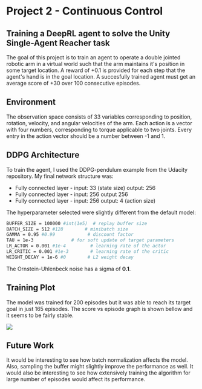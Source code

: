 # Project 2 - Continuous Control
## Training a DeepRL agent to solve the Unity Single-Agent Reacher task


The goal of this project is to train an agent to operate a double jointed robotic arm in a virtual world such that the arm maintains it's position in some target location. A reward of +0.1 is provided for each step that the agent's hand is in the goal location. A succesfully trained agent must get an average score of +30 over 100 consecutive episodes.


## Environment

The observation space consists of 33 variables corresponding to position, rotation, velocity, and angular velocities of the arm. Each action is a vector with four numbers, corresponding to torque applicable to two joints. Every entry in the action vector should be a number between -1 and 1.

## DDPG Architecture

To train the agent, I used the DDPG-pendulum example from the Udacity repository. My final network structure was:

- Fully connected layer - input: 33 (state size) output: 256
- Fully connected layer - input: 256 output 256
- Fully connected layer - input: 256 output: 4 (action size)

The hyperparameter selected were slightly different from the default model:

```bash
BUFFER_SIZE = 100000 #int(1e5)  # replay buffer size
BATCH_SIZE = 512 #128        # minibatch size
GAMMA = 0.95 #0.99            # discount factor
TAU = 1e-3              # for soft update of target parameters
LR_ACTOR = 0.001 #1e-4         # learning rate of the actor 
LR_CRITIC = 0.001 #1e-3        # learning rate of the critic
WEIGHT_DECAY = 1e-6 #0        # L2 weight decay

```
The Ornstein-Uhlenbeck noise has a sigma of **0.1**.

## Training Plot

The model was trained for 200 episodes but it was able to reach its target goal in just 165 episodes. The score vs episode graph is shown bellow and it seems to be fairly stable.

![](reward_plot.png)

## Future Work
It would be interesting to see how batch normalization affects the model. Also, sampling the buffer might slightly improve the performance as well. It would also be interesting to see how extensively training the algorithm for large number of episodes would affect its performance.

